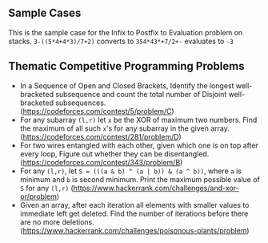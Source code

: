 ## Sample Cases

This is the sample case for the Infix to Postfix to Evaluation problem on stacks.
`3-((5*4+4*3)/7+2)` converts to `354*43*+7/2+-` evaluates to `-3`

## Thematic Competitive Programming Problems

* In a Sequence of Open and Closed Brackets, Identify the longest well-bracketed subsequence and count the total number of Disjoint well-bracketed subsequences. (https://codeforces.com/contest/5/problem/C)
* For any subarray `(l,r)` let `x` be the XOR of maximum two numbers. Find the maximum of all such `x`'s for any subarray in the given array. (https://codeforces.com/contest/281/problem/D)
* For two wires entangled with each other, given which one is on top after every loop, Figure out whether they can be disentangled. (https://codeforces.com/contest/343/problem/B)
* For any `(l,r)`, let `S = (((a & b) ^ (a | b)) & (a ^ b))`, where `a` is minimum and `b` is second minimum. Print the maximum possible value of `S` for any `(l,r)` (https://www.hackerrank.com/challenges/and-xor-or/problem)
* Given an array, after each iteration all elements with smaller values to immediate left get deleted. Find the number of iterations before there are no more deletions. (https://www.hackerrank.com/challenges/poisonous-plants/problem)
